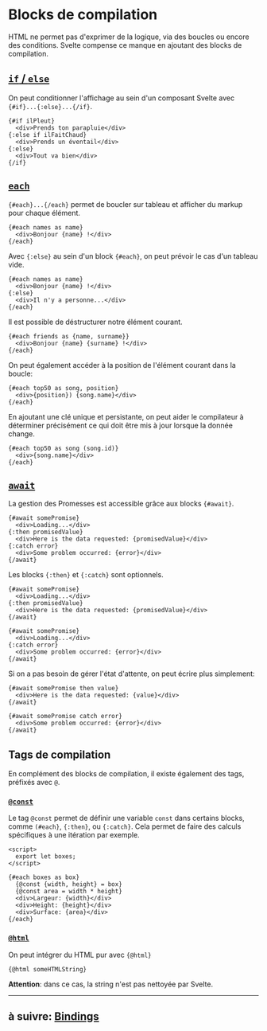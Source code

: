 # Blocks de compilation

HTML ne permet pas d'exprimer de la logique, via des boucles ou encore des conditions. Svelte compense ce manque en ajoutant des blocks de compilation.

## [`if` / `else`](https://svelte.dev/docs#template-syntax-if)

On peut conditionner l'affichage au sein d'un composant Svelte avec `{#if}...{:else}...{/if}`.

```svelte
{#if ilPleut}
  <div>Prends ton parapluie</div>
{:else if ilFaitChaud}
  <div>Prends un éventail</div>
{:else}
  <div>Tout va bien</div>
{/if}
```

## [`each`](https://svelte.dev/docs#template-syntax-each)

`{#each}...{/each}` permet de boucler sur tableau et afficher du markup pour chaque élément.

```svelte
{#each names as name}
  <div>Bonjour {name} !</div>
{/each}
```

Avec `{:else}` au sein d'un block `{#each}`, on peut prévoir le cas d'un tableau vide.

```svelte
{#each names as name}
  <div>Bonjour {name} !</div>
{:else}
  <div>Il n'y a personne...</div>
{/each}
```

Il est possible de déstructurer notre élément courant.

```svelte
{#each friends as {name, surname}}
  <div>Bonjour {name} {surname} !</div>
{/each}
```

On peut également accéder à la position de l'élément courant dans la boucle:

```svelte
{#each top50 as song, position}
  <div>{position}) {song.name}</div>
{/each}
```

En ajoutant une clé unique et persistante, on peut aider le compilateur à déterminer précisément ce qui doit être mis à jour lorsque la donnée change.

```svelte
{#each top50 as song (song.id)}
  <div>{song.name}</div>
{/each}
```

## [`await`](https://svelte.dev/docs#template-syntax-await)

La gestion des Promesses est accessible grâce aux blocks `{#await}`.

```svelte
{#await somePromise}
  <div>Loading...</div>
{:then promisedValue}
  <div>Here is the data requested: {promisedValue}</div>
{:catch error}
  <div>Some problem occurred: {error}</div>
{/await}
```

Les blocks `{:then}` et `{:catch}` sont optionnels.

```svelte
{#await somePromise}
  <div>Loading...</div>
{:then promisedValue}
  <div>Here is the data requested: {promisedValue}</div>
{/await}
```

```svelte
{#await somePromise}
  <div>Loading...</div>
{:catch error}
  <div>Some problem occurred: {error}</div>
{/await}
```

Si on a pas besoin de gérer l'état d'attente, on peut écrire plus simplement:

```svelte
{#await somePromise then value}
  <div>Here is the data requested: {value}</div>
{/await}
```

```svelte
{#await somePromise catch error}
  <div>Some problem occurred: {error}</div>
{/await}
```

## Tags de compilation

En complément des blocks de compilation, il existe également des tags, préfixés avec `@`.

### [`@const`](https://svelte.dev/docs#template-syntax-const)

Le tag `@const` permet de définir une variable `const` dans certains blocks, comme `(#each}`, `{:then}`, ou `{:catch}`. Cela permet de faire des calculs spécifiques à une itération par exemple.

```svelte
<script>
  export let boxes;
</script>

{#each boxes as box}
  {@const {width, height} = box}
  {@const area = width * height}
  <div>Largeur: {width}</div>
  <div>Height: {height}</div>
  <div>Surface: {area}</div>
{/each}
```

### [`@html`](https://svelte.dev/docs#template-syntax-html)

On peut intégrer du HTML pur avec `{@html}`

```svelte
{@html someHTMLString}
```

**Attention**: dans ce cas, la string n'est pas nettoyée par Svelte.

---

## à suivre: [Bindings](./2-4_bindings.md)
